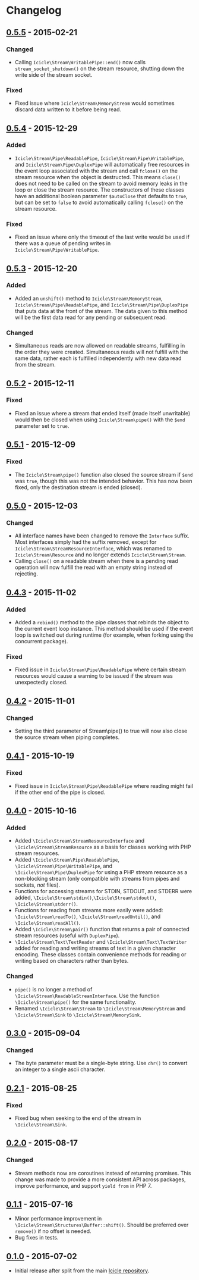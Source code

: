 # Changelog

## [0.5.5] - 2015-02-21
### Changed
- Calling `Icicle\Stream\WritablePipe::end()` now calls `stream_socket_shutdown()` on the stream resource, shutting down the write side of the stream socket.

### Fixed
- Fixed issue where `Icicle\Stream\MemoryStream` would sometimes discard data written to it before being read.

## [0.5.4] - 2015-12-29
### Added
- `Icicle\Stream\Pipe\ReadablePipe`, `Icicle\Stream\Pipe\WritablePipe`, and `Icicle\Stream\Pipe\DuplexPipe` will automatically free resources in the event loop associated with the stream and call `fclose()` on the stream resource when the object is destructed. This means `close()` does not need to be called on the stream to avoid memory leaks in the loop or close the stream resource. The constructors of these classes have an additional boolean parameter `$autoClose` that defaults to `true`, but can be set to `false` to avoid automatically calling `fclose()` on the stream resource.

### Fixed
- Fixed an issue where only the timeout of the last write would be used if there was a queue of pending writes in `Icicle\Stream\Pipe\WritablePipe`.

## [0.5.3] - 2015-12-20
### Added
- Added an `unshift()` method to `Icicle\Stream\MemoryStream`, `Icicle\Stream\Pipe\ReadablePipe`, and `Icicle\Stream\Pipe\DuplexPipe` that puts data at the front of the stream. The data given to this method will be the first data read for any pending or subsequent read.

### Changed
- Simultaneous reads are now allowed on readable streams, fulfilling in the order they were created. Simultaneous reads will not fulfill with the same data, rather each is fulfilled independently with new data read from the stream.

## [0.5.2] - 2015-12-11
### Fixed
- Fixed an issue where a stream that ended itself (made itself unwritable) would then be closed when using `Icicle\Stream\pipe()` with the `$end` parameter set to `true`.

## [0.5.1] - 2015-12-09
### Fixed
- The `Icicle\Stream\pipe()` function also closed the source stream if `$end` was `true`, though this was not the intended behavior. This has now been fixed, only the destination stream is ended (closed).

## [0.5.0] - 2015-12-03
### Changed
- All interface names have been changed to remove the `Interface` suffix. Most interfaces simply had the suffix removed, except for `Icicle\Stream\StreamResourceInterface`, which was renamed to `Icicle\Stream\Resource` and no longer extends `Icicle\Stream\Stream`.
- Calling `close()` on a readable stream when there is a pending read operation will now fulfill the read with an empty string instead of rejecting.

## [0.4.3] - 2015-11-02
### Added
- Added a `rebind()` method to the pipe classes that rebinds the object to the current event loop instance. This method should be used if the event loop is switched out during runtime (for example, when forking using the concurrent package).

### Fixed
- Fixed issue in `Icicle\Stream\Pipe\ReadablePipe` where certain stream resources would cause a warning to be issued if the stream was unexpectedly closed.

## [0.4.2] - 2015-11-01
### Changed
- Setting the third parameter of Stream\pipe() to true will now also close the source stream when piping completes.

## [0.4.1] - 2015-10-19
### Fixed
- Fixed issue in `Icicle\Stream\Pipe\ReadablePipe` where reading might fail if the other end of the pipe is closed.

## [0.4.0] - 2015-10-16
### Added
- Added `\Icicle\Stream\StreamResourceInterface` and `\Icicle\Stream\StreamResource` as a basis for classes working with PHP stream resources.
- Added `\Icicle\Stream\Pipe\ReadablePipe`, `\Icicle\Stream\Pipe\WritablePipe`, and `\Icicle\Stream\Pipe\DuplexPipe` for using a PHP stream resource as a non-blocking stream (only compatible with streams from pipes and sockets, *not* files).
- Functions for accessing streams for STDIN, STDOUT, and STDERR were added, `\Icicle\Stream\stdin()`,`\Icicle\Stream\stdout()`, `\Icicle\Stream\stderr()`.
- Functions for reading from streams more easily were added: `\Icicle\Stream\readTo()`, `\Icicle\Stream\readUntil()`, and `\Icicle\Stream\readAll()`.
- Added `\Icicle\Stream\pair()` function that returns a pair of connected stream resources (useful with `DuplexPipe`).
- `\Icicle\Stream\Text\TextReader` and `\Icicle\Stream\Text\TextWriter` added for reading and writing streams of text in a given character encoding. These classes contain convenience methods for reading or writing based on characters rather than bytes.
### Changed
- `pipe()` is no longer a method of `\Icicle\Stream\ReadableStreamInterface`. Use the function `\Icicle\Stream\pipe()` for the same functionality.
- Renamed `\Icicle\Stream\Stream` to `\Icicle\Stream\MemoryStream` and `\Icicle\Stream\Sink` to `\Icicle\Stream\MemorySink`.

## [0.3.0] - 2015-09-04
### Changed
- The byte parameter must be a single-byte string. Use `chr()` to convert an integer to a single ascii character.

## [0.2.1] - 2015-08-25
### Fixed
- Fixed bug when seeking to the end of the stream in `\Icicle\Stream\Sink`.

## [0.2.0] - 2015-08-17
### Changed
- Stream methods now are coroutines instead of returning promises. This change was made to provide a more consistent API across packages, improve performance, and support `yield from` in PHP 7.

## [0.1.1] - 2015-07-16
- Minor performance improvement in `\Icicle\Stream\Structures\Buffer::shift()`. Should be preferred over `remove()` if no offset is needed.
- Bug fixes in tests.

## [0.1.0] - 2015-07-02
- Initial release after split from the main [Icicle repository](https://github.com/icicleio/icicle).


[0.5.5]: https://github.com/icicleio/socket/releases/tag/v0.5.5
[0.5.4]: https://github.com/icicleio/socket/releases/tag/v0.5.4
[0.5.3]: https://github.com/icicleio/socket/releases/tag/v0.5.3
[0.5.2]: https://github.com/icicleio/socket/releases/tag/v0.5.2
[0.5.1]: https://github.com/icicleio/socket/releases/tag/v0.5.1
[0.5.0]: https://github.com/icicleio/socket/releases/tag/v0.5.0
[0.4.3]: https://github.com/icicleio/socket/releases/tag/v0.4.3
[0.4.2]: https://github.com/icicleio/socket/releases/tag/v0.4.2
[0.4.1]: https://github.com/icicleio/socket/releases/tag/v0.4.1
[0.4.0]: https://github.com/icicleio/socket/releases/tag/v0.4.0
[0.3.0]: https://github.com/icicleio/socket/releases/tag/v0.3.0
[0.2.1]: https://github.com/icicleio/socket/releases/tag/v0.2.1
[0.2.0]: https://github.com/icicleio/socket/releases/tag/v0.2.0
[0.1.1]: https://github.com/icicleio/socket/releases/tag/v0.1.1
[0.1.0]: https://github.com/icicleio/socket/releases/tag/v0.1.0
